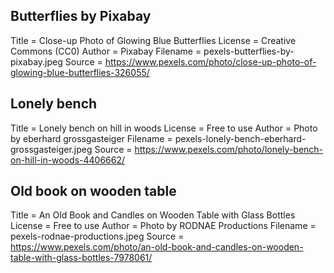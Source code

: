 
## Butterflies by Pixabay
Title = Close-up Photo of Glowing Blue Butterflies
License = Creative Commons (CC0)
Author = Pixabay
Filename = pexels-butterflies-by-pixabay.jpeg
Source = https://www.pexels.com/photo/close-up-photo-of-glowing-blue-butterflies-326055/

## Lonely bench
Title = Lonely bench on hill in woods
License = Free to use
Author = Photo by eberhard grossgasteiger
Filename = pexels-lonely-bench-eberhard-grossgasteiger.jpeg
Source = https://www.pexels.com/photo/lonely-bench-on-hill-in-woods-4406662/

## Old book on wooden table
Title = An Old Book and Candles on Wooden Table with Glass Bottles
License = Free to use
Author = Photo by RODNAE Productions
Filename = pexels-rodnae-productions.jpeg
Source = https://www.pexels.com/photo/an-old-book-and-candles-on-wooden-table-with-glass-bottles-7978061/